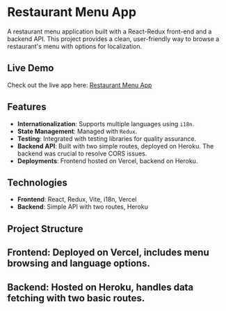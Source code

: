 # Restaurant Menu App

A restaurant menu application built with a React-Redux front-end and a backend API. This project provides a clean, user-friendly way to browse a restaurant's menu with options for localization. 

## Live Demo

Check out the live app here: [Restaurant Menu App](https://restaurant-menu-mshq.vercel.app)

## Features

- **Internationalization**: Supports multiple languages using `i18n`.
- **State Management**: Managed with `Redux`.
- **Testing**: Integrated with testing libraries for quality assurance.
- **Backend API**: Built with two simple routes, deployed on Heroku. The backend was crucial to resolve CORS issues.
- **Deployments**: Frontend hosted on Vercel, backend on Heroku.

## Technologies

- **Frontend**: React, Redux, Vite, i18n, Vercel
- **Backend**: Simple API with two routes, Heroku


## Project Structure
## Frontend: Deployed on Vercel, includes menu browsing and language options.
## Backend: Hosted on Heroku, handles data fetching with two basic routes.
